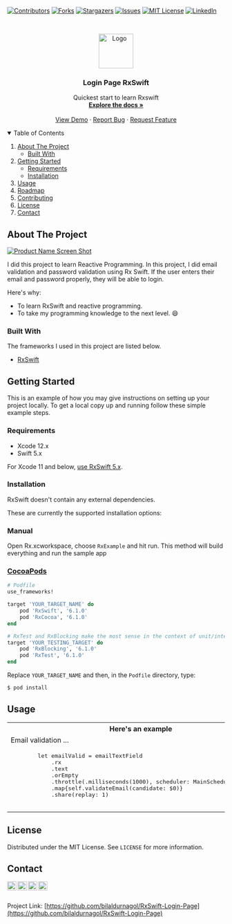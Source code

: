 [![Contributors][contributors-shield]][contributors-url]
[![Forks][forks-shield]][forks-url]
[![Stargazers][stars-shield]][stars-url]
[![Issues][issues-shield]][issues-url]
[![MIT License][license-shield]][license-url]
[![LinkedIn][linkedin-shield]][linkedin-url]

<!-- PROJECT LOGO -->
<br />
<p align="center">
  <a href="https://github.com/othneildrew/Best-README-Template">
    <img src="images/logo.png" alt="Logo" width="80" height="80">
  </a>

  <h3 align="center">Login Page RxSwift</h3>

  <p align="center">
    Quickest start to learn Rxswift
    <br />
    <a href="https://github.com/bilaldurnagol/RxSwift-Login-Page"><strong>Explore the docs »</strong></a>
    <br />
    <br />
    <a href="https://github.com/bilaldurnagol/RxSwift-Login-Page">View Demo</a>
    ·
    <a href="https://github.com/bilaldurnagol/RxSwift-Login-Page/issues">Report Bug</a>
    ·
    <a href="https://github.com/bilaldurnagol/RxSwift-Login-Page/issues">Request Feature</a>
  </p>
</p>


<!-- TABLE OF CONTENTS -->
<details open="open">
  <summary>Table of Contents</summary>
  <ol>
    <li>
      <a href="#about-the-project">About The Project</a>
      <ul>
        <li><a href="#built-with">Built With</a></li>
      </ul>
    </li>
    <li>
      <a href="#getting-started">Getting Started</a>
      <ul>
        <li><a href="#Requirements">Requirements</a></li>
        <li><a href="#installation">Installation</a></li>
      </ul>
    </li>
    <li><a href="#usage">Usage</a></li>
    <li><a href="#roadmap">Roadmap</a></li>
    <li><a href="#contributing">Contributing</a></li>
    <li><a href="#license">License</a></li>
    <li><a href="#contact">Contact</a></li>
  </ol>
</details>

<!-- ABOUT THE PROJECT -->
## About The Project

[![Product Name Screen Shot][product-screenshot]](https://example.com)

I did this project to learn Reactive Programming. In this project, I did email validation and password validation using Rx Swift. If the user enters their email and password properly, they will be able to login.

Here's why:
* To learn RxSwift and reactive programming.
* To take my programming knowledge to the next level. :smile:

### Built With

The frameworks I used in this project are listed below.
* [RxSwift](https://github.com/ReactiveX/RxSwift)



<!-- GETTING STARTED -->
## Getting Started

 This is an example of how you may give instructions on setting up your project locally. To get a local copy up and running follow these simple example steps.

### Requirements

* Xcode 12.x
* Swift 5.x

For Xcode 11 and below, [use RxSwift 5.x](https://github.com/ReactiveX/RxSwift/releases/tag/5.1.1).

### Installation

RxSwift doesn't contain any external dependencies.

These are currently the supported installation options:

### Manual

Open Rx.xcworkspace, choose `RxExample` and hit run. This method will build everything and run the sample app

### [CocoaPods](https://guides.cocoapods.org/using/using-cocoapods.html)

```ruby
# Podfile
use_frameworks!

target 'YOUR_TARGET_NAME' do
    pod 'RxSwift', '6.1.0'
    pod 'RxCocoa', '6.1.0'
end

# RxTest and RxBlocking make the most sense in the context of unit/integration tests
target 'YOUR_TESTING_TARGET' do
    pod 'RxBlocking', '6.1.0'
    pod 'RxTest', '6.1.0'
end
```

Replace `YOUR_TARGET_NAME` and then, in the `Podfile` directory, type:

```bash
$ pod install
```
<!-- USAGE EXAMPLES -->
## Usage

<table>
  <tr>
    <th width="30%">Here's an example</th>
  </tr>
  <tr>
    <td>Email validation ...</td>
  </tr>
  <tr>
    <td><div class="highlight highlight-source-swift"><pre>
        let emailValid = emailTextField
            .rx
            .text
            .orEmpty
            .throttle(.milliseconds(1000), scheduler: MainScheduler.instance)
            .map{self.validateEmail(candidate: $0)}
            .share(replay: 1)
  </tr>
</table>


<!-- LICENSE -->
## License

Distributed under the MIT License. See `LICENSE` for more information.



<!-- CONTACT -->
## Contact
   <a href="https://twitter.com/bilaldurnagol">
  <img align="left" alt="Bilal Durnagöl | Twitter" width="21px" src="https://raw.githubusercontent.com/anuraghazra/anuraghazra/master/assets/twitter.svg"/>
</a>

   <a href="https://medium.com/@BilalDurnagol">
  <img align="left" alt="Bilal Durnagöl | Medium" width="21px" src="https://github.com/leungwensen/svg-icon/blob/master/dist/svg/logos/medium.svg"/>
</a>

   <a href="https://www.instagram.com/bilaldurnagol/">
  <img align="left" alt="Bilal Durnagöl | Instagram" width="21px" src="https://github.com/shgysk8zer0/logos/blob/master/instagram.svg"/>
</a>

   <a href="https://www.linkedin.com/in/bilaldurnagol">
  <img align="left" alt="Bilal Durnagöl | LinkedIn" width="21px" src="https://github.com/shgysk8zer0/logos/blob/master/linkedin.svg"/>
</a>
<br/>
<br/>
  

Project Link: [https://github.com/bilaldurnagol/RxSwift-Login-Page](https://github.com/bilaldurnagol/RxSwift-Login-Page)



<!-- MARKDOWN LINKS & IMAGES -->
<!-- https://www.markdownguide.org/basic-syntax/#reference-style-links -->
[contributors-shield]: https://img.shields.io/github/contributors/othneildrew/Best-README-Template.svg?style=for-the-badge
[contributors-url]: https://github.com/othneildrew/Best-README-Template/graphs/contributors
[forks-shield]: https://img.shields.io/github/forks/othneildrew/Best-README-Template.svg?style=for-the-badge
[forks-url]: https://github.com/othneildrew/Best-README-Template/network/members
[stars-shield]: https://img.shields.io/github/stars/othneildrew/Best-README-Template.svg?style=for-the-badge
[stars-url]: https://github.com/othneildrew/Best-README-Template/stargazers
[issues-shield]: https://img.shields.io/github/issues/othneildrew/Best-README-Template.svg?style=for-the-badge
[issues-url]: https://github.com/othneildrew/Best-README-Template/issues
[license-shield]: https://img.shields.io/github/license/othneildrew/Best-README-Template.svg?style=for-the-badge
[license-url]: https://github.com/othneildrew/Best-README-Template/blob/master/LICENSE.txt
[linkedin-shield]: https://img.shields.io/badge/-LinkedIn-black.svg?style=for-the-badge&logo=linkedin&colorB=555
[linkedin-url]: https://linkedin.com/in/othneildrew
[product-screenshot]: images/screenshot.png

